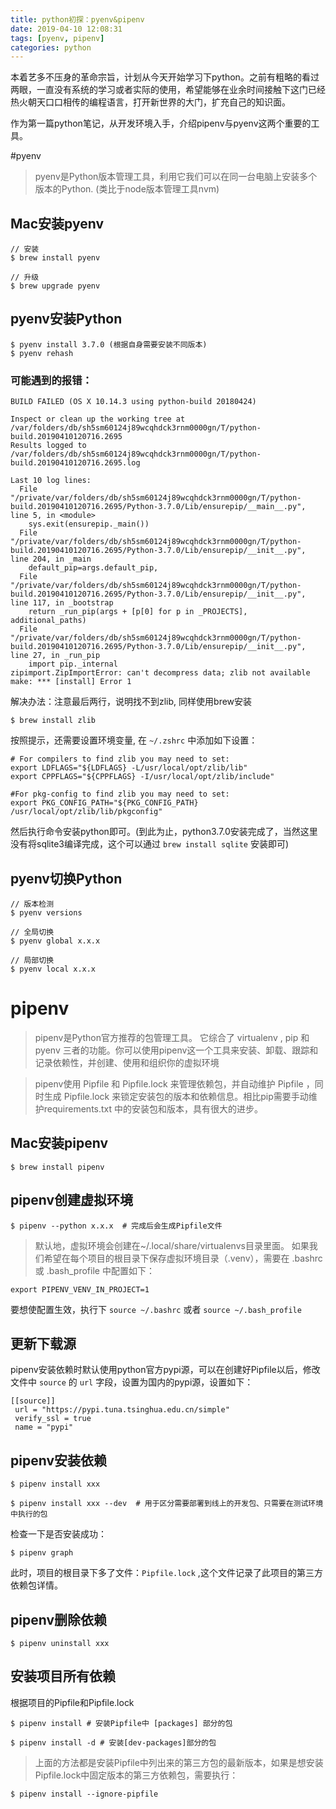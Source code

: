 ```yaml
---
title: python初探：pyenv&pipenv
date: 2019-04-10 12:08:31
tags: [pyenv, pipenv]
categories: python
---
```


本着艺多不压身的革命宗旨，计划从今天开始学习下python。之前有粗略的看过两眼，一直没有系统的学习或者实际的使用，希望能够在业余时间接触下这门已经热火朝天口口相传的编程语言，打开新世界的大门，扩充自己的知识面。

作为第一篇python笔记，从开发环境入手，介绍pipenv与pyenv这两个重要的工具。

#pyenv

> pyenv是Python版本管理工具，利用它我们可以在同一台电脑上安装多个版本的Python. (类比于node版本管理工具nvm)

## Mac安装pyenv

```
// 安装
$ brew install pyenv

// 升级
$ brew upgrade pyenv
```

## pyenv安装Python

```
$ pyenv install 3.7.0 (根据自身需要安装不同版本)
$ pyenv rehash
```

### 可能遇到的报错： 

```
BUILD FAILED (OS X 10.14.3 using python-build 20180424)

Inspect or clean up the working tree at /var/folders/db/sh5sm60124j89wcqhdck3rnm0000gn/T/python-build.20190410120716.2695
Results logged to /var/folders/db/sh5sm60124j89wcqhdck3rnm0000gn/T/python-build.20190410120716.2695.log

Last 10 log lines:
  File "/private/var/folders/db/sh5sm60124j89wcqhdck3rnm0000gn/T/python-build.20190410120716.2695/Python-3.7.0/Lib/ensurepip/__main__.py", line 5, in <module>
    sys.exit(ensurepip._main())
  File "/private/var/folders/db/sh5sm60124j89wcqhdck3rnm0000gn/T/python-build.20190410120716.2695/Python-3.7.0/Lib/ensurepip/__init__.py", line 204, in _main
    default_pip=args.default_pip,
  File "/private/var/folders/db/sh5sm60124j89wcqhdck3rnm0000gn/T/python-build.20190410120716.2695/Python-3.7.0/Lib/ensurepip/__init__.py", line 117, in _bootstrap
    return _run_pip(args + [p[0] for p in _PROJECTS], additional_paths)
  File "/private/var/folders/db/sh5sm60124j89wcqhdck3rnm0000gn/T/python-build.20190410120716.2695/Python-3.7.0/Lib/ensurepip/__init__.py", line 27, in _run_pip
    import pip._internal
zipimport.ZipImportError: can't decompress data; zlib not available
make: *** [install] Error 1
```

解决办法：注意最后两行，说明找不到zlib, 同样使用brew安装

```
$ brew install zlib
```

按照提示，还需要设置环境变量, 在 `~/.zshrc` 中添加如下设置：

```
# For compilers to find zlib you may need to set:
export LDFLAGS="${LDFLAGS} -L/usr/local/opt/zlib/lib"
export CPPFLAGS="${CPPFLAGS} -I/usr/local/opt/zlib/include"

#For pkg-config to find zlib you may need to set:
export PKG_CONFIG_PATH="${PKG_CONFIG_PATH} /usr/local/opt/zlib/lib/pkgconfig"
```

然后执行命令安装python即可。(到此为止，python3.7.0安装完成了，当然这里没有将sqlite3编译完成，这个可以通过 `brew install sqlite` 安装即可)


## pyenv切换Python

```
// 版本检测
$ pyenv versions

// 全局切换
$ pyenv global x.x.x

// 局部切换
$ pyenv local x.x.x
```

# pipenv

> pipenv是Python官方推荐的包管理工具。 它综合了 virtualenv , pip 和 pyenv 三者的功能。你可以使用pipenv这一个工具来安装、卸载、跟踪和记录依赖性，并创建、使用和组织你的虚拟环境

> pipenv使用 Pipfile 和 Pipfile.lock 来管理依赖包，并自动维护 Pipfile ，同时生成 Pipfile.lock 来锁定安装包的版本和依赖信息。相比pip需要手动维护requirements.txt 中的安装包和版本，具有很大的进步。

## Mac安装pipenv

```
$ brew install pipenv
```

## pipenv创建虚拟环境

```
$ pipenv --python x.x.x  # 完成后会生成Pipfile文件
```

> 默认地，虚拟环境会创建在~/.local/share/virtualenvs目录里面。
> 如果我们希望在每个项目的根目录下保存虚拟环境目录（.venv），需要在 .bashrc 或 .bash_profile 中配置如下：

```
export PIPENV_VENV_IN_PROJECT=1
```

要想使配置生效，执行下 `source ~/.bashrc` 或者 `source ~/.bash_profile`

## 更新下载源

pipenv安装依赖时默认使用python官方pypi源，可以在创建好Pipfile以后，修改文件中 `source` 的 `url` 字段，设置为国内的pypi源，设置如下：

```
[[source]]
 url = "https://pypi.tuna.tsinghua.edu.cn/simple"
 verify_ssl = true
 name = "pypi"
```

## pipenv安装依赖

```
$ pipenv install xxx

$ pipenv install xxx --dev  # 用于区分需要部署到线上的开发包、只需要在测试环境中执行的包
```

检查一下是否安装成功：

```
$ pipenv graph
```

此时，项目的根目录下多了文件：`Pipfile.lock` ,这个文件记录了此项目的第三方依赖包详情。

## pipenv删除依赖

```
$ pipenv uninstall xxx
```

## 安装项目所有依赖

根据项目的Pipfile和Pipfile.lock

```
$ pipenv install # 安装Pipfile中 [packages] 部分的包
```

```
$ pipenv install -d # 安装[dev-packages]部分的包
```

> 上面的方法都是安装Pipfile中列出来的第三方包的最新版本，如果是想安装Pipfile.lock中固定版本的第三方依赖包，需要执行：

```
$ pipenv install --ignore-pipfile
```

